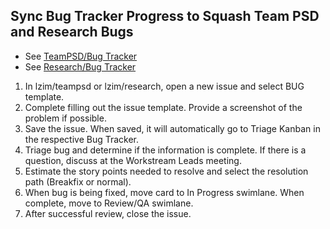 ## Sync Bug Tracker Progress to Squash Team PSD and Research Bugs

- See [TeamPSD/Bug Tracker](mtl.how/bugs)
- See [Research/Bug Tracker](mtl.how/research_bugs)

1. In lzim/teampsd or lzim/research, open a new issue and select BUG template.
2. Complete filling out the issue template.  Provide a screenshot of the problem if possible.
3. Save the issue.  When saved, it will automatically go to Triage Kanban in the respective Bug Tracker.
4. Triage bug and determine if the information is complete. If there is a question, discuss at the Workstream Leads meeting.
5. Estimate the story points needed to resolve and select the resolution path (Breakfix or normal).
6. When bug is being fixed, move card to In Progress swimlane.  When complete, move to Review/QA swimlane.
7. After successful review, close the issue.
